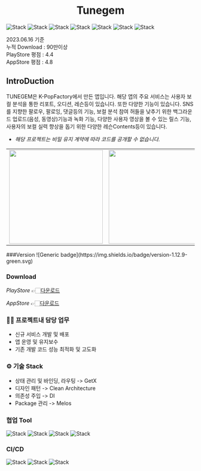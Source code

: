 <h1 align="center">Tunegem</h1>  

<div align="left">
 
![Stack](https://img.shields.io/badge/flutter-02569B?style=for-the-badge&logo=Flutter&logoColor=white)
![Stack](https://img.shields.io/badge/android-3DDC84?style=for-the-badge&logo=Android&logoColor=white)
![Stack](https://img.shields.io/badge/apple-000000?style=for-the-badge&logo=IOS&logoColor=white)
![Stack](https://img.shields.io/badge/dart-0175C2?style=for-the-badge&logo=Dart&logoColor=white)
![Stack](https://img.shields.io/badge/kotlin-7F52FF?style=for-the-badge&logo=Kotlin&logoColor=white)
![Stack](https://img.shields.io/badge/swift-F05138?style=for-the-badge&logo=Swift&logoColor=white)
![Stack](https://img.shields.io/badge/firebase-FFCA28?style=for-the-badge&logo=Firebase&logoColor=white)
  
</div>


2023.06.16 기준  
누적 Download : 90만이상  
PlayStore 평점 :  4.4  
AppStore 평점 : 4.8  

## IntroDuction  
TUNEGEM은 K-PopFactory에서 만든 앱입니다. 해당 앱의 주요 서비스는 사용자 보컬 분석을 통한 리포트, 오디션, 레슨등이 있습니다.
또한 다양한 기능이 있습니다. SNS를 지향한 팔로우, 팔로잉, 댓글등의 기능, 보컬 분석 참여 허들을 낮추기 위한 백그라운드 업로드(음성, 동영상)기능과 녹화 기능,
다양한 사용자 영상을 볼 수 있는 릴스 기능, 사용자의 보컬 실력 향상을 돕기 위한 다양한 레슨Contents등이 있습니다. 

* _해당 프로젝트는 비밀 유지 계약에 따라 코드를 공개할 수 없습니다._

<div align="left">
<table>
   <tr>
      <td>
         <img width="250px" src="https://play-lh.googleusercontent.com/lv0v5TMe76It-6IoPN0iL-DRthjCUUXKV3HLFoH14L50tGjXqngvHEb8NHvUkRDKbQ=w526-h296-rw">
      </td>
      <td>
         <img width="250px" src="https://play-lh.googleusercontent.com/hZpBs3wfvZFwtQUyhYNGbnyrOXU3ULk7p9XI3qMmKEmK0sH72YOCQ_V3LltQfQawYhI=w526-h296-rw">
      </td>
      <td>
         <img width="250px" src="https://play-lh.googleusercontent.com/i_0_Cxv9QQgKi2gCKeJFAtwHYxKRcra9A5J4IrKCDCo9aLLxwbNlKV073SHxwy10bUM=w526-h296-rw">
      </td>
      <td>
         <img width="250px" src="https://play-lh.googleusercontent.com/vJXaYvCX_CZ1P9Xid7H5V52UXcVNxLASeYfFTTan7e6uv7fb3QGdtvG0m9UYXaIsI7HG=w526-h296-rw">
      </td>
      <td>
         <img width="250px" src="https://play-lh.googleusercontent.com/oUUgyj_jS_S4dXrwwkThyLeWkVO0dTq178A8g9PYHBoYNmDv3VJ5gbhJ-PB6FMJ6uvQ=w526-h296-rw">
      </td>
   </tr>
</table> 
</div>
###Version
![Generic badge](https://img.shields.io/badge/version-1.12.9-green.svg)

### Download  
_PlayStore_ 👉🏻[다운로드](https://play.google.com/store/apps/details?id=com.vittio.tunegem&hl=ko&gl=US) 

_AppStore_ 👉🏻[다운로드](https://apps.apple.com/kr/app/tunegem-%EC%BC%80%EC%9D%B4%ED%8C%9D-%EB%B3%B4%EC%BB%AC%EC%9D%98-%EB%AA%A8%EB%93%A0-%EA%B2%83/id1572957226)    
   
### 🧑‍💻 프로젝트내 담당 업무  
+ 신규 서비스 개발 및 배포
+ 앱 운영 및 유지보수
+ 기존 개발 코드 성능 최적화 및 고도화
   
### ⚙️ 기술 Stack  
* 상태 관리 및 바인딩, 라우팅 -> GetX  
* 디자인 패턴 -> Clean Architecture  
* 의존성 주입 -> DI  
* Package 관리 -> Melos   

### 협업 Tool  
![Stack](https://img.shields.io/badge/slack-4A154B?style=for-the-badge&logo=Slack&logoColor=white)
![Stack](https://img.shields.io/badge/figma-F24E1E?style=for-the-badge&logo=Figma&logoColor=white)
![Stack](https://img.shields.io/badge/notion-000000?style=for-the-badge&logo=Notion&logoColor=white)
![Stack](https://img.shields.io/badge/github-181717?style=for-the-badge&logo=Github&logoColor=white)
  
### CI/CD  
![Stack](https://img.shields.io/badge/githubactions-4A154B?style=for-the-badge&logo=GithubAction&logoColor=white)
![Stack](https://img.shields.io/badge/fastlane-00F200?style=for-the-badge&logo=FastLane&logoColor=white)
![Stack](https://img.shields.io/badge/firebase-FFCA28?style=for-the-badge&logo=Firebase&logoColor=white)  
